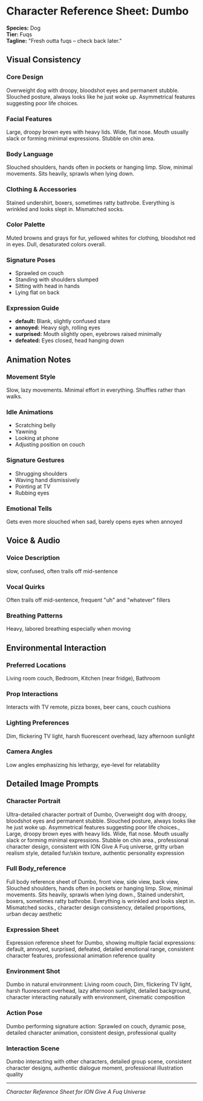 # Character Reference Sheet: Dumbo

**Species:** Dog  
**Tier:** Fuqs  
**Tagline:** "Fresh outta fuqs – check back later."

## Visual Consistency

### Core Design
Overweight dog with droopy, bloodshot eyes and permanent stubble. Slouched posture, always looks like he just woke up. Asymmetrical features suggesting poor life choices.

### Facial Features
Large, droopy brown eyes with heavy lids. Wide, flat nose. Mouth usually slack or forming minimal expressions. Stubble on chin area.

### Body Language
Slouched shoulders, hands often in pockets or hanging limp. Slow, minimal movements. Sits heavily, sprawls when lying down.

### Clothing & Accessories
Stained undershirt, boxers, sometimes ratty bathrobe. Everything is wrinkled and looks slept in. Mismatched socks.

### Color Palette
Muted browns and grays for fur, yellowed whites for clothing, bloodshot red in eyes. Dull, desaturated colors overall.

### Signature Poses
- Sprawled on couch
- Standing with shoulders slumped
- Sitting with head in hands
- Lying flat on back

### Expression Guide
- **default:** Blank, slightly confused stare
- **annoyed:** Heavy sigh, rolling eyes
- **surprised:** Mouth slightly open, eyebrows raised minimally
- **defeated:** Eyes closed, head hanging down

## Animation Notes

### Movement Style
Slow, lazy movements. Minimal effort in everything. Shuffles rather than walks.

### Idle Animations
- Scratching belly
- Yawning
- Looking at phone
- Adjusting position on couch

### Signature Gestures
- Shrugging shoulders
- Waving hand dismissively
- Pointing at TV
- Rubbing eyes

### Emotional Tells
Gets even more slouched when sad, barely opens eyes when annoyed

## Voice & Audio

### Voice Description
slow, confused, often trails off mid-sentence

### Vocal Quirks
Often trails off mid-sentence, frequent "uh" and "whatever" fillers

### Breathing Patterns
Heavy, labored breathing especially when moving

## Environmental Interaction

### Preferred Locations
Living room couch, Bedroom, Kitchen (near fridge), Bathroom

### Prop Interactions
Interacts with TV remote, pizza boxes, beer cans, couch cushions

### Lighting Preferences
Dim, flickering TV light, harsh fluorescent overhead, lazy afternoon sunlight

### Camera Angles
Low angles emphasizing his lethargy, eye-level for relatability

## Detailed Image Prompts

### Character Portrait
Ultra-detailed character portrait of Dumbo, Overweight dog with droopy, bloodshot eyes and permanent stubble. Slouched posture, always looks like he just woke up. Asymmetrical features suggesting poor life choices., Large, droopy brown eyes with heavy lids. Wide, flat nose. Mouth usually slack or forming minimal expressions. Stubble on chin area., professional character design, consistent with ION Give A Fuq universe, gritty urban realism style, detailed fur/skin texture, authentic personality expression

### Full Body_reference
Full body reference sheet of Dumbo, front view, side view, back view, Slouched shoulders, hands often in pockets or hanging limp. Slow, minimal movements. Sits heavily, sprawls when lying down., Stained undershirt, boxers, sometimes ratty bathrobe. Everything is wrinkled and looks slept in. Mismatched socks., character design consistency, detailed proportions, urban decay aesthetic

### Expression Sheet
Expression reference sheet for Dumbo, showing multiple facial expressions: default, annoyed, surprised, defeated, detailed emotional range, consistent character features, professional animation reference quality

### Environment Shot
Dumbo in natural environment: Living room couch, Dim, flickering TV light, harsh fluorescent overhead, lazy afternoon sunlight, detailed background, character interacting naturally with environment, cinematic composition

### Action Pose
Dumbo performing signature action: Sprawled on couch, dynamic pose, detailed character animation, consistent design, professional quality

### Interaction Scene
Dumbo interacting with other characters, detailed group scene, consistent character designs, authentic dialogue moment, professional illustration quality

---
*Character Reference Sheet for ION Give A Fuq Universe*
